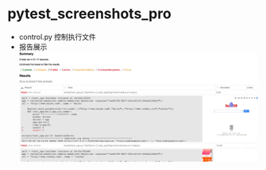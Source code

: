 # pytest_screenshots_pro
* control.py 控制执行文件
* 报告展示
![feature](https://github.com/linlin547/pytest_screenshots_pro/blob/master/worker/report_demo.png)
